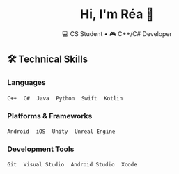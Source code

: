 <h1 align="center">Hi, I'm Réa 👋</h1>

<p align="center">
  💻 CS Student • 🎮 C++/C# Developer
</p>

## 🛠️ Technical Skills

### Languages  
`C++` &nbsp;&nbsp; `C#` &nbsp;&nbsp; `Java` &nbsp;&nbsp; `Python` &nbsp;&nbsp; `Swift` &nbsp;&nbsp; `Kotlin`

### Platforms & Frameworks  
`Android` &nbsp;&nbsp; `iOS` &nbsp;&nbsp; `Unity` &nbsp;&nbsp; `Unreal Engine`

### Development Tools  
`Git` &nbsp;&nbsp; `Visual Studio` &nbsp;&nbsp; `Android Studio` &nbsp;&nbsp; `Xcode`

